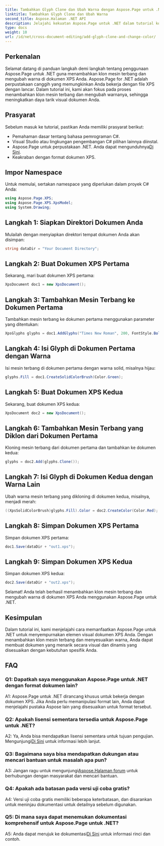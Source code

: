```yaml
---
title: Tambahkan Glyph Clone dan Ubah Warna dengan Aspose.Page untuk .NET
linktitle: Tambahkan Glyph Clone dan Ubah Warna
second_title: Aspose.Halaman .NET API
description: Jelajahi kekuatan Aspose.Page untuk .NET dalam tutorial komprehensif ini. Pelajari cara menambahkan klon mesin terbang dan mengubah warna dalam dokumen XPS dengan mudah.
type: docs
weight: 10
url: /id/net/cross-document-editing/add-glyph-clone-and-change-color/
---
```

## Perkenalan

Selamat datang di panduan langkah demi langkah tentang penggunaan Aspose.Page untuk .NET guna menambahkan klon mesin terbang dan mengubah warna di dokumen XPS Anda. Aspose.Page for .NET adalah perpustakaan canggih yang memungkinkan Anda bekerja dengan file XPS dengan lancar. Dalam tutorial ini, kami akan fokus pada proses menambahkan klon mesin terbang dan mengubah warnanya, sehingga meningkatkan daya tarik visual dokumen Anda.

## Prasyarat

Sebelum masuk ke tutorial, pastikan Anda memiliki prasyarat berikut:

- Pemahaman dasar tentang bahasa pemrograman C#.
- Visual Studio atau lingkungan pengembangan C# pilihan lainnya diinstal.
-  Aspose.Page untuk perpustakaan .NET. Anda dapat mengunduhnya[Di Sini](https://releases.aspose.com/page/net/).
- Keakraban dengan format dokumen XPS.

## Impor Namespace

Untuk memulai, sertakan namespace yang diperlukan dalam proyek C# Anda:

```csharp
using Aspose.Page.XPS;
using Aspose.Page.XPS.XpsModel;
using System.Drawing;
```

## Langkah 1: Siapkan Direktori Dokumen Anda

Mulailah dengan menyiapkan direktori tempat dokumen Anda akan disimpan:

```csharp
string dataDir = "Your Document Directory";
```

## Langkah 2: Buat Dokumen XPS Pertama

Sekarang, mari buat dokumen XPS pertama:

```csharp
XpsDocument doc1 = new XpsDocument();
```

## Langkah 3: Tambahkan Mesin Terbang ke Dokumen Pertama

Tambahkan mesin terbang ke dokumen pertama menggunakan parameter yang ditentukan:

```csharp
XpsGlyphs glyphs = doc1.AddGlyphs("Times New Roman", 200, FontStyle.Bold, 50, 250, "Test");
```

## Langkah 4: Isi Glyph di Dokumen Pertama dengan Warna

Isi mesin terbang di dokumen pertama dengan warna solid, misalnya hijau:

```csharp
glyphs.Fill = doc1.CreateSolidColorBrush(Color.Green);
```

## Langkah 5: Buat Dokumen XPS Kedua

Sekarang, buat dokumen XPS kedua:

```csharp
XpsDocument doc2 = new XpsDocument();
```

## Langkah 6: Tambahkan Mesin Terbang yang Diklon dari Dokumen Pertama

Kloning mesin terbang dari dokumen pertama dan tambahkan ke dokumen kedua:

```csharp
glyphs = doc2.Add(glyphs.Clone());
```

## Langkah 7: Isi Glyph di Dokumen Kedua dengan Warna Lain

Ubah warna mesin terbang yang dikloning di dokumen kedua, misalnya, menjadi merah:

```csharp
((XpsSolidColorBrush)glyphs.Fill).Color = doc2.CreateColor(Color.Red);
```

## Langkah 8: Simpan Dokumen XPS Pertama

Simpan dokumen XPS pertama:

```csharp
doc1.Save(dataDir + "out1.xps");
```

## Langkah 9: Simpan Dokumen XPS Kedua

Simpan dokumen XPS kedua:

```csharp
doc2.Save(dataDir + "out2.xps");
```

Selamat! Anda telah berhasil menambahkan klon mesin terbang dan mengubah warna di dokumen XPS Anda menggunakan Aspose.Page untuk .NET.

## Kesimpulan

Dalam tutorial ini, kami menjelajahi cara memanfaatkan Aspose.Page untuk .NET untuk menyempurnakan elemen visual dokumen XPS Anda. Dengan menambahkan klon mesin terbang dan menyesuaikan warna, Anda dapat membuat dokumen yang menarik secara visual dan dinamis yang disesuaikan dengan kebutuhan spesifik Anda.

## FAQ

### Q1: Dapatkah saya menggunakan Aspose.Page untuk .NET dengan format dokumen lain?

A1: Aspose.Page untuk .NET dirancang khusus untuk bekerja dengan dokumen XPS. Jika Anda perlu memanipulasi format lain, Anda dapat menjelajahi pustaka Aspose lain yang disesuaikan untuk format tersebut.

### Q2: Apakah lisensi sementara tersedia untuk Aspose.Page untuk .NET?

 A2: Ya, Anda bisa mendapatkan lisensi sementara untuk tujuan pengujian. Mengunjungi[Di Sini](https://purchase.aspose.com/temporary-license/) untuk informasi lebih lanjut.

### Q3: Bagaimana saya bisa mendapatkan dukungan atau mencari bantuan untuk masalah apa pun?

 A3: Jangan ragu untuk mengunjungi[Aspose.Halaman forum](https://forum.aspose.com/c/page/39) untuk berhubungan dengan masyarakat dan mencari bantuan.

### Q4: Apakah ada batasan pada versi uji coba gratis?

A4: Versi uji coba gratis memiliki beberapa keterbatasan, dan disarankan untuk meninjau dokumentasi untuk detailnya sebelum digunakan.

### Q5: Di mana saya dapat menemukan dokumentasi komprehensif untuk Aspose.Page untuk .NET?

 A5: Anda dapat merujuk ke dokumentasi[Di Sini](https://reference.aspose.com/page/net/) untuk informasi rinci dan contoh.
